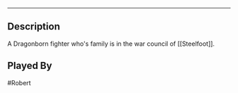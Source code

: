 --------------------------------------------------------------------------------
## Description
A Dragonborn fighter who's family is in the war council of [[Steelfoot]]. 
## Played By
#Robert